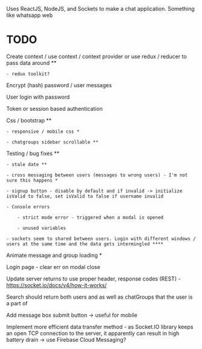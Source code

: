 Uses ReactJS, NodeJS, and Sockets to make a chat application. Something like whatsapp web

<h1>TODO</h1>

Create context / use context / context provider or use redux / reducer to pass data around **

	- redux toolkit?

Encrypt (hash) password / user messages

User login with password

Token or session based authentication

Css / bootstrap **

	- responsive / mobile css *

	- chatgroups sidebar scrollable **

Testing / bug fixes **

	- stale date **

	- cross messaging between users (messages to wrong users) - I'm not sure this happens *

	- signup button - disable by default and if invalid -> initialize isValid to false, set isValid to false if username invalid

	- Console errors

		- strict mode error - triggered when a modal is opened

		- unused variables

	- sockets seem to shared between users. Login with different windows / users at the same time and the data gets intermingled ****

Animate message and group loading *

Login page - clear err on modal close

Update server returns to use proper header, response codes (REST) - https://socket.io/docs/v4/how-it-works/

Search should return both users and as well as chatGroups that the user is a part of

Add message box submit button -> useful for mobile

Implement more efficient data transfer method - as Socket.IO library keeps an open TCP connection to the server, it apparently can result in high battery drain -> use Firebase Cloud Messaging?
